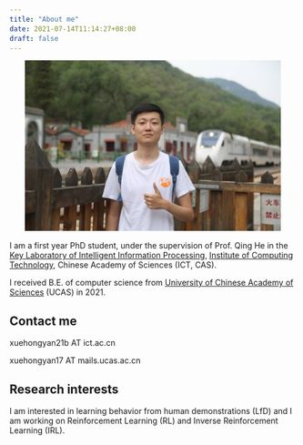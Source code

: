 ```yaml
---
title: "About me"
date: 2021-07-14T11:14:27+08:00
draft: false
---
```


 <div align="center"><img src="https://raw.githubusercontent.com/xuehongyanL/images/main/xhy.jpg" width = "450" height = "300" alt="薛泓彦" /></div>


I am a first year PhD student, under the supervision of Prof. Qing He in the [Key Laboratory of Intelligent Information Processing](http://iip.ict.ac.cn/), [Institute of Computing Technology](http://www.ict.ac.cn/), Chinese Academy of Sciences (ICT, CAS). 

I received B.E. of computer science from [University of Chinese Academy of Sciences](http://www.ucas.ac.cn) (UCAS) in 2021.

## Contact me

xuehongyan21b AT ict.ac.cn

xuehongyan17 AT mails.ucas.ac.cn

## Research interests

I am interested in learning behavior from human demonstrations (LfD) and I am working on Reinforcement Learning (RL) and Inverse Reinforcement Learning (IRL).

